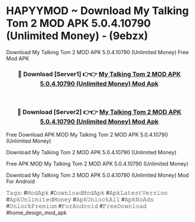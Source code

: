 # HAPYYMOD ~ Download My Talking Tom 2 MOD APK 5.0.4.10790 (Unlimited Money) - (9ebzx)
Download My Talking Tom 2 MOD APK 5.0.4.10790 (Unlimited Money) Free Mod APK

<div align="center">
<h3>🔴 Download [Server1] 👉👉 <a href="https://apk-comot.site?title=My_Talking_Tom_2_MOD_APK_5.0.4.10790_(Unlimited_Money)">My Talking Tom 2 MOD APK 5.0.4.10790 (Unlimited Money) Mod Apk</a></h3><br>

<h3>🔴 Download [Server2] 👉👉 <a href="https://apk-comot.site?title=My_Talking_Tom_2_MOD_APK_5.0.4.10790_(Unlimited_Money)">My Talking Tom 2 MOD APK 5.0.4.10790 (Unlimited Money) Mod Apk</a></h3>
</div>


Free Download APK MOD My Talking Tom 2 MOD APK 5.0.4.10790 (Unlimited Money)

Download My Talking Tom 2 MOD APK 5.0.4.10790 (Unlimited Money) 

Free APK MOD My Talking Tom 2 MOD APK 5.0.4.10790 (Unlimited Money) 

Download My Talking Tom 2 MOD APK 5.0.4.10790 (Unlimited Money) Mod For Android

𝚃𝚊𝚐𝚜: #𝙼𝚘𝚍𝙰𝚙𝚔 #𝙳𝚘𝚠𝚗𝚕𝚘𝚊𝚍𝙼𝚘𝚍𝙰𝚙𝚔 #𝙰𝚙𝚔𝙻𝚊𝚝𝚎𝚜𝚝𝚅𝚎𝚛𝚜𝚒𝚘𝚗 #𝙰𝚙𝚔𝚄𝚗𝚕𝚒𝚖𝚒𝚝𝚎𝚍𝙼𝚘𝚗𝚎𝚢 #𝙰𝚙𝚔𝚄𝚗𝚕𝚘𝚌𝚔𝙰𝚕𝚕 #𝙰𝚙𝚔𝙽𝚘𝙰𝚍𝚜 #𝚄𝚗𝚕𝚘𝚌𝚔𝙿𝚛𝚎𝚖𝚒𝚞𝚖 #𝙵𝚘𝚛𝙰𝚗𝚍𝚛𝚘𝚒𝚍 #𝙵𝚛𝚎𝚎𝙳𝚘𝚠𝚗𝚕𝚘𝚊𝚍 #home_design_mod_apk
